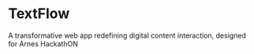 # TextFlow
A transformative web app redefining digital content interaction, designed for Arnes HackathON
